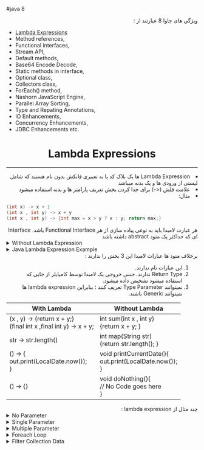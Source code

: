 #java 8
<p dir="rtl">
ویژگی های جاوا 8 عبارتند از :
</p>

- [Lambda Expressions](#lambda-expressions)
- Method references,
- Functional interfaces,
- Stream API,
- Default methods,
- Base64 Encode Decode,
- Static methods in interface,
- Optional class,
- Collectors class,
- ForEach() method,
- Nashorn JavaScript Engine,
- Parallel Array Sorting,
- Type and Repating Annotations,
- IO Enhancements,
- Concurrency Enhancements,
- JDBC Enhancements etc.


<div align="center">

# Lambda Expressions
</div>

---

<div dir="rtl">

<li>
 Lambda Expression ها یک بلاک کد یا به تعبیری فانکش بدون نام هستند که شامل لیستی از   
  ورودی ها و یک بدنه میباشد
</li>
<li>
علامت فلش (<-) برای جدا کردن بخش تعریف پارامتر ها و بدنه استفاده میشود
</li>
<li>
مثال:
</li>
</div>

``` java
(int x) -> x + 1
(int x , int y) -> x + y
(int x , int y) -> {int max = x > y ? x : y; return max;}
```

<div dir="rtl">
هر عبارت لامبدا باید به نوعی پیاده سازی از هر  Functional Interface باشد. Interface ای که حداکثر یک متود
abstract داشته باشد
</div>

<details>
<summary>Without Lambda Expression</summary>

```java
interface Drawable{  
    public void draw();  
}  
public class LambdaExpressionExample {  
    public static void main(String[] args) {  
        int width=10;  
  
        //without lambda, Drawable implementation using anonymous class  
        Drawable d=new Drawable(){  
            public void draw(){System.out.println("Drawing "+width);}  
        };  
        d.draw();  
    }  
} 
```
</details>

<details>
<summary>Java Lambda Expression Example</summary>

```java
@FunctionalInterface  //It is optional  
interface Drawable{  
public void draw();  
}

public class LambdaExpressionExample2 {  
public static void main(String[] args) {  
int width=10;

        //with lambda  
        Drawable d2=()->{  
            System.out.println("Drawing "+width);  
        };  
        d2.draw();  
    }  
} 
```
</details>

<div dir="rtl">
برخلاف متود ها عبارات لامبدا این 3 بخش را ندارند :

1) این عبارات نام ندارند.
2) Return Type ندارند. جنس خروجی یک لامبدا توسط کامپایلر از جایی که استفاده میشود تشخیص
   داده میشود. 
3) نمیتوانند  Type Parameter تعریف کنند ؛ بنابراین lambda expression ها نمیتوانند Generic باشند.
</div>

| With Lambda                                                           | Without Lambda                                                    |
|-----------------------------------------------------------------------|-------------------------------------------------------------------|
| (x , y) -> {return x + y;} <br/> (final int x ,final int y) -> x + y; | int sum(int x , int y) <br/> {return x + y; }                     |
| str -> str.length()                                                   | int map(String str) <br/> {return str.length(); }                 |
| () -> { <br/> out.print(LocalDate.now()); <br/> }                     | void printCurrentDate(){<br/> out.print(LocalDate.now()); <br/> } |
| () -> {}                                                              | void doNothing(){ <br/> // No Code goes here<br/>  }              |

<div dir="rtl">
چند مثال از lambda expression : 
</div>

<details>
<summary>No Parameter</summary>

```java
interface Sayable{  
    public String say();  
}  

public class LambdaExpressionExample3{
    public static void main(String[] args) {  
        Sayable s=()->{  
            return "I have nothing to say.";  
        };  
        System.out.println(s.say());  
    }  
}  
```
</details>
<details>
<summary>Single Parameter</summary>

```java
interface Sayable{
    public String say(String name);
}

public class LambdaExpressionExample4{
    public static void main(String[] args) {
        
        // Lambda expression with single parameter.  
        Sayable s1=(name)->{
            return "Hello, "+name;
        };
        System.out.println(s1.say("Sonoo"));

        // You can omit function parentheses    
        Sayable s2= name ->{
            return "Hello, "+name;
        };
        System.out.println(s2.say("Sonoo"));
    }
}  
```
</details>

<details>
<summary>Multiple Parameter</summary>

```java
interface Addable{  
    int add(int a,int b);  
}

public class LambdaExpressionExample5{  
    public static void main(String[] args) {
        
        // Multiple parameters in lambda expression  
        Addable ad1=(a,b)->(a+b);  
        System.out.println(ad1.add(10,20));  
          
        // Multiple parameters with data type in lambda expression  
        Addable ad2=(int a,int b)->(a+b);  
        System.out.println(ad2.add(100,200));  
    }  
} 
```
</details>
<details>
<summary>Foreach Loop</summary>

```java
public class LambdaExpressionExample7{  
    public static void main(String[] args) {  
          
        List<String> list=new ArrayList<String>();  
        list.add("ankit");  
        list.add("mayank");  
        list.add("irfan");  
        list.add("jai");  
          
        list.forEach(  
            (n)->System.out.println(n)  
        );  
    }  
}  
```
</details>
<details>
<summary>Filter Collection Data</summary>

```java
class Product{
   int id;
   String name;
   float price;
   public Product(int id, String name, float price) {
      super();
      this.id = id;
      this.name = name;
      this.price = price;
   }
}
public class LambdaExpressionExample11{
   public static void main(String[] args) {
      List<Product> list=new ArrayList<Product>();
      list.add(new Product(1,"Samsung A5",17000f));
      list.add(new Product(3,"Iphone 6S",65000f));
      list.add(new Product(2,"Sony Xperia",25000f));
      list.add(new Product(4,"Nokia Lumia",15000f));
      list.add(new Product(5,"Redmi4 ",26000f));
      list.add(new Product(6,"Lenevo Vibe",19000f));

      // using lambda to filter data  
      Stream<Product> filtered_data = list.stream().filter(p -> p.price > 20000);

      // using lambda to iterate through collection  
      filtered_data.forEach(
              product -> System.out.println(product.name+": "+product.price)
      );
   }
}    
```
</details>
